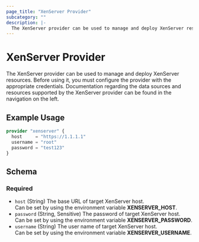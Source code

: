 ```yaml
---
page_title: "XenServer Provider"
subcategory: ""
description: |-
  The XenServer provider can be used to manage and deploy XenServer resources. Before using it, you must configure the provider with the appropriate credentials. Documentation regarding the data sources and resources supported by the XenServer provider can be found in the navigation on the left.
---
```


# XenServer Provider

The XenServer provider can be used to manage and deploy XenServer resources. Before using it, you must configure the provider with the appropriate credentials. Documentation regarding the data sources and resources supported by the XenServer provider can be found in the navigation on the left.

## Example Usage

```terraform
provider "xenserver" {
  host     = "https://1.1.1.1"
  username = "root"
  password = "test123"
}
```

<!-- schema generated by tfplugindocs -->
## Schema

### Required

- `host` (String) The base URL of target XenServer host.<br />Can be set by using the environment variable **XENSERVER_HOST**.
- `password` (String, Sensitive) The password of target XenServer host.<br />Can be set by using the environment variable **XENSERVER_PASSWORD**.
- `username` (String) The user name of target XenServer host.<br />Can be set by using the environment variable **XENSERVER_USERNAME**.
